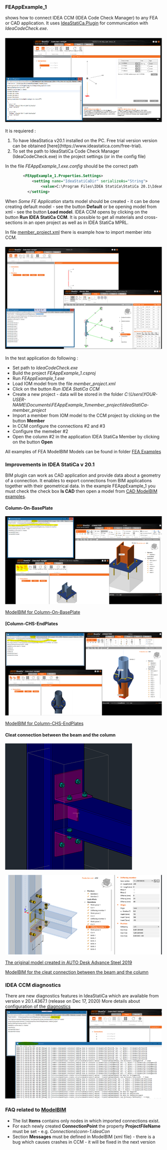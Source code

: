  ### FEAppExample_1
 shows how to connect IDEA CCM (IDEA Code Check Manager) to any FEA or CAD application. It uses [IdeaStatiCa.Plugin](https://github.com/idea-statica/ideastatica-plugin) for communication with *IdeaCodeCheck.exe*.

### ![CCM + FakeFEA](../Images/fake-fea.png?raw=true)

It is requiered :
<ol>
  <li>To have IdeaStatica v20.1 installed on the PC. Free trial version version can be obtained [here](https://www.ideastatica.com/free-trial).</li>
  <li>To set the path to IdeaStatiCa Code Check Manager (IdeaCodeCheck.exe) in the project settings (or in the config file)</li>
</ol>


In the file *FEAppExample_1.exe.config* should be the correct path

```xml
        <FEAppExample_1.Properties.Settings>
            <setting name="IdeaStatiCaDir" serializeAs="String">
                <value>C:\Program Files\IDEA StatiCa\StatiCa 20.1\IdeaCodeCheck.exe</value>
          </setting>
```

When *Some FE Application* starts model should be created - it can be done creating default model - see the button **Default** or be opening model from xml - see the button **Load model**. IDEA CCM opens by clicking on the button **Run IDEA StatiCa CCM**.
It is possible to get all materials and cross-sections in an open project as well as in IDEA StatiCa MPRL.

In file [member_project.xml](FEA_Model_Examples/member_project.xml) there is example how to import member into CCM.

### ![Member in CCM](../Images/member-project.png?raw=true)

In the test application do following :
* Set path to _IdeaCodeCheck.exe_
* Build the project _FEAppExample_1.csproj_
* Run _FEAppExample_1.exe_
* Load IOM model from the file _member_project.xml_
* Click on the button _Run IDEA StatiCa CCM_
* Create a new project - data will be stored in the folder _C:\Users\YOUR-USER-NAME\Documents\FEAppExample_1\member_project\IdeaStatiCa-member_project_
* Import a member from IOM model to the CCM project by clicking on the button **Member**
* In CCM configure the connections #2 and #3
* Configure the memeber #2
* Open the column #2 in the application IDEA StatiCa Member by clicking on the button **Open**


All examples of FEA ModelBIM Models can be found in folder [FEA Examples](FEA_Model_Examples/)

### Improvements in IDEA StatiCa v 20.1

BIM plugin can work as CAD application and provide data about a geometry of a connection. It enables to export connections from BIM applications together with their geometrical data. In the example FEAppExample_1
 you must check the check box **Is CAD** then open a model from [CAD ModelBIM examples](CAD_Model_Examples).

#### Column-On-BasePlate

![Column-On-BasePlate](../Images/column-on-baseplate.png?raw=true)

[ModelBIM for Column-On-BasePlate](CAD_Model_Examples/Column-On-BasePlate.xml)

#### [Column-CHS-EndPlates

![Column-CHS-EndPlates](../Images/column-chs-endplates.png?raw=true)

[ModelBIM for Column-CHS-EndPlates](CAD_Model_Examples/Column-CHS-EndPlates.xml)

#### Cleat connection between the beam and the column

![Cleat connection between the beam and the column](../Images/cleats-as.png?raw=true)

![Imported cleats to Idea ](../Images/cleats-ideacon.png?raw=true)

[The original model created in AUTO Desk Advance Steel 2019](CAD_Model_Examples/cleats_beam_to_column.dwg?raw=true)

[ModelBIM for the cleat connection between the beam and the column](CAD_Model_Examples/cleats-beam-to-column.xml)

### IDEA CCM diagnostics
There are new diagnostics features in IdeaStatiCa which are available from version v 20.1.4367.1 (release on Dec 17, 2020)
More details about configuration of the [diagnostics](../../../../docs/ccm-diagnostics.md)
![CCM Diagnostics](../../../../Images/ccm-diagnostics.png)

### FAQ related to [ModelBIM](../../../IdeaStatiCa.Plugin/ModelBIM.cs)
* The list **Items** contains only nodes in which imported connections exist.
* For each newly created **ConnectionPoint** the property **ProjectFileName** must be set - e.g. _<ProjectFileName>Connections\conn-1.ideaCon</ProjectFileName>_
* Section **Messages** must be defined in ModelBIM (xml file) - there is a bug which causes crashes in CCM - it will be fixed in the next version

